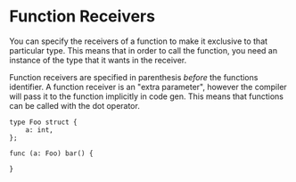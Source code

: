 # Function Receivers
You can specify the receivers of a function to make it exclusive to that particular
type. This means that in order to call the function, you need an instance of the
type that it wants in the receiver.

Function receivers are specified in parenthesis _before_ the functions identifier. A
function receiver is an "extra parameter", however the compiler will pass it to
the function implicitly in code gen. This means that functions can be called with the
dot operator.

```
type Foo struct {
    a: int,
};

func (a: Foo) bar() {

}
```